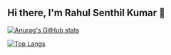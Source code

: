 ## Hi there, I'm Rahul Senthil Kumar 👋

[![Anurag's GitHub stats](https://github-readme-stats.vercel.app/api?username=Rahul6700&show_icons=true&theme=radical)](https://github.com/Rahul6700/github-readme-stats)

[![Top Langs](https://github-readme-stats.vercel.app/api/top-langs/?username=Rahul6700&layout=donut)](https://github.com/Rahul6700/github-readme-stats)

<!--
**Rahul6700/Rahul6700** is a ✨ _special_ ✨ repository because its `README.md` (this file) appears on your GitHub profile.

Here are some ideas to get you started:

- 🔭 I’m currently working on ...
- 🌱 I’m currently learning ...
- 👯 I’m looking to collaborate on ...
- 🤔 I’m looking for help with ...
- 💬 Ask me about ...
- 📫 How to reach me: ...
- 😄 Pronouns: ...
- ⚡ Fun fact: ...
-->
